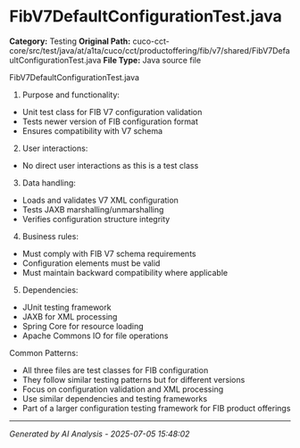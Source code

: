 # FibV7DefaultConfigurationTest.java

**Category:** Testing
**Original Path:** cuco-cct-core/src/test/java/at/a1ta/cuco/cct/productoffering/fib/v7/shared/FibV7DefaultConfigurationTest.java
**File Type:** Java source file

FibV7DefaultConfigurationTest.java
1. Purpose and functionality:
- Unit test class for FIB V7 configuration validation
- Tests newer version of FIB configuration format
- Ensures compatibility with V7 schema

2. User interactions:
- No direct user interactions as this is a test class

3. Data handling:
- Loads and validates V7 XML configuration
- Tests JAXB marshalling/unmarshalling
- Verifies configuration structure integrity

4. Business rules:
- Must comply with FIB V7 schema requirements
- Configuration elements must be valid
- Must maintain backward compatibility where applicable

5. Dependencies:
- JUnit testing framework
- JAXB for XML processing
- Spring Core for resource loading
- Apache Commons IO for file operations

Common Patterns:
- All three files are test classes for FIB configuration
- They follow similar testing patterns but for different versions
- Focus on configuration validation and XML processing
- Use similar dependencies and testing frameworks
- Part of a larger configuration testing framework for FIB product offerings

---
*Generated by AI Analysis - 2025-07-05 15:48:02*
